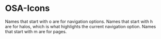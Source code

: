 # OSA-Icons

Names that start with o are for navigation options.
Names that start with h are for halos, which is what highlights the current navigation option.
Names that start with m are for pages.
